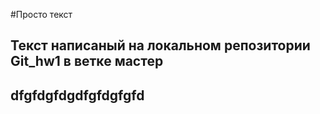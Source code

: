 #Просто текст
## Текст написаный на локальном репозитории Git_hw1 в ветке мастер

## dfgfdgfdgdfgfdgfgfd
